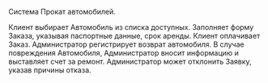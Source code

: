 <p>Система Прокат автомобилей. <p>
Клиент выбирает Автомобиль из списка доступных. Заполняет форму Заказа, указывая паспортные данные, срок аренды. Клиент оплачивает Заказ. Администратор регистрирует возврат автомобиля. В случае повреждения Автомобиля, Администратор вносит информацию и выставляет счет за ремонт. Администратор может отклонить Заявку, указав причины отказа.
